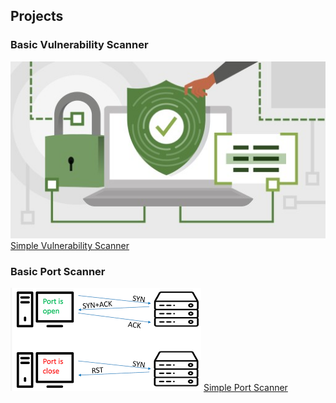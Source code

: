 ## Projects

### Basic Vulnerability Scanner

[![Basic Vulnerability Scanner](vuln_scanner_image.jpeg)](https://github.com/VincentRitchie/Basic-Vulnerability-Scanner)
[Simple Vulnerability Scanner](https://github.com/VincentRitchie/Basic-Vulnerability-Scanner)

### Basic Port Scanner

[![Basic Port Scanner](port_scanner_images.png)](https://github.com/VincentRitchie/Basic-Port-Scanner)
[Simple Port Scanner](https://github.com/VincentRitchie/Basic-Port-Scanner)

